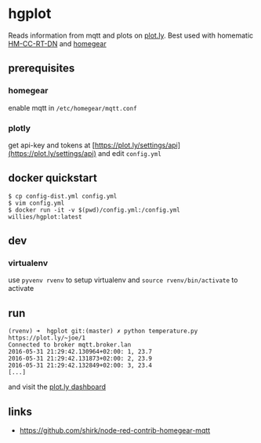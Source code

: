 # hgplot
Reads information from mqtt and plots on [plot.ly](https://plot.ly). Best used  with homematic [HM-CC-RT-DN](http://www.fhemwiki.de/wiki/HM-CC-RT-DN_Funk-Heizk%C3%B6rperthermostat) and [homegear](https://www.homegear.eu/index.php/Main_Page)

## prerequisites
### homegear
enable mqtt in `/etc/homegear/mqtt.conf`
### plotly
get api-key and tokens at [https://plot.ly/settings/api](https://plot.ly/settings/api)
and edit  `config.yml`

## docker quickstart
```
$ cp config-dist.yml config.yml
$ vim config.yml
$ docker run -it -v $(pwd)/config.yml:/config.yml willies/hgplot:latest
```
## dev
### virtualenv
use `pyvenv rvenv` to setup virtualenv and `source rvenv/bin/activate` to activate


## run

```
(rvenv) ➜  hgplot git:(master) ✗ python temperature.py
https://plot.ly/~joe/1
Connected to broker mqtt.broker.lan
2016-05-31 21:29:42.130964+02:00: 1, 23.7
2016-05-31 21:29:42.131873+02:00: 2, 23.9
2016-05-31 21:29:42.132849+02:00: 3, 23.4
[...]
```

and visit the [plot.ly dashboard](https://plot.ly/organize/home)

## links
- https://github.com/shirk/node-red-contrib-homegear-mqtt
